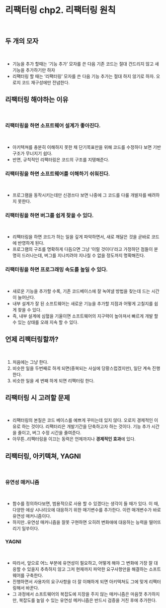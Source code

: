 # 리팩터링 chp2. 리팩터링 원칙

​

## 두 개의 모자

​

- 기능을 추가 할때는 ‘기능 추가’ 모자를 쓴 다음 기존 코드는 절대 건드리지 않고 새 기능을 추가하기만 하자
- 리팩터링 할 때는 ‘리팩터링’ 모자를 쓴 다음 기능 추가는 절대 하지 않기로 하자. 오로지 코드 재구성에만 전념한다.
  ​

## 리팩터링 해야하는 이유

​

### 리팩터링을 하면 소프트웨어 설계가 좋아진다.

​

- 아키텍쳐를 충분히 이해하지 못한 채 단기목표만을 위해 코드를 수정하다 보면 기반 구조가 무너지기 쉽다.
- 반면, 규칙적인 리팩터링은 코드의 구조를 지탱해준다.
  ​

### 리팩터링을 하면 소프트웨어를 이해하기 쉬워진다.

​

- 프로그램을 동작시키는데만 신경쓰다 보면 나중에 그 코드를 다룰 개발자를 배려하지 못한다.
  ​

### 리팩터링을 하면 버그를 쉽게 찾을 수 있다.

​

- 리팩터링을 하면 코드가 하는 일을 깊게 파악하면서, 새로 깨달은 것을 곧바로 코드에 반영하게 된다.
- 프로그램의 구조를 명확하게 다듬으면 그냥 ‘이럴 것이다’라고 가정하던 점들이 분명히 드러나는데, 버그를 지나치려야 지나칠 수 없을 정도까지 명확해진다.
  ​

### 리팩터링을 하면 프로그래밍 속도를 높일 수 있다.

​

- 새로운 기능을 추가할 수록, 기존 코드베이스에 잘 녹여낼 방법을 찾는데 드는 시간이 늘어난다.
- 내부 설계가 잘 된 소프트웨어는 새로운 기능을 추가할 지점과 어떻게 고칠지를 쉽게 찾을 수 있다.
- 즉, 내부 설계에 심혈을 기울이면 소프트웨어의 지구력이 높아져서 빠르게 개발 할 수 있는 상태를 오래 지속 할 수 있다.
  ​

## 언제 리팩터링할까?

​

1.  처음에는 그냥 한다.
2.  비슷한 일을 두번째로 하게 되면(중복되는 사실에 당황스럽겠지만), 일단 계속 진행한다.
3.  비슷한 일을 세 번째 하게 되면 리팩터링 한다.
    ​

## 리팩터링 시 고려할 문제

​

- 리팩터링의 본질은 코드 베이스를 예쁘게 꾸미는데 있지 않다. 오로지 경제적인 이유로 하는 것이다. 리팩터리은 개발기간을 단축하고자 하는 것이다. 기능 추가 시간을 줄이고, 버그 수정 시간을 줄여준다.
- 아무튼..리팩터링을 이끄는 동력은 언제까지나 **경제적인 효과**에 있다.
  ​

## 리팩터링, 아키텍쳐, YAGNI

​

### 유연성 매커니즘

​

- 함수를 정의하다보면, 범용적으로 사용 할 수 있겠다는 생각이 들 때가 있다. 이 때, 다양한 에상 시나리오에 대응하기 위한 매기변수를 추가한다. 이런 매개변수가 바로 유연성 매커니즘이다.
- 하지만..유연성 매커니즘을 잘못 구현하면 오히려 변화애에 대응하는 능력을 떨어뜨리기 일쑤이다.
  ​

### YAGNI

​

- 따라서, 앞으로 어느 부분에 유연성이 필요하고, 어떻게 해야 그 변화에 가장 잘 대응할 수 있을지 추측하지 않고 그저 현재까지 파악한 요구사항만을 해결하는 소프트웨어를 구축한다.
- 진행하면서 사용자의 요구사항을 더 잘 이해하게 되면 아키텍쳐도 그에 맞게 리팩터링해서 바꾼다.
- 그 과정에서 소프트웨어의 복잡도에 지장을 주지 않는 매커니즘은 마음껏 추가하지만, 복잡도를 높일 수 있는 유연성 메커니즘은 반드시 검증을 거친 후에 추가한다.
